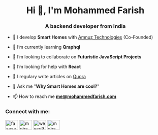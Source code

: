 <h1 align="center">Hi 👋, I'm Mohammed Farish</h1>
<h3 align="center">A backend developer from India</h3>

- 🔭 I develop **Smart Homes** with [Amnuz Technologies](https://www.amnuz.com) (Co-Founded)

- 🌱 I’m currently learning **Qraphql**

- 👯 I’m looking to collaborate on **Futuristic JavaScript Projects**

- 🤝 I’m looking for help with **React**

- 📝 I regulary write articles on [Quora](https://www.quora.com)

- 💬 Ask me "**Why Smart Homes are cool?**"

- 📫 How to reach me **me@mohammedfarish.com**

<p align="left">
<h3 align="left">Connect with me:</h3>

<a href="https://twitter.com/faaaaaarish" target="blank"><img align="center" src="https://cdn.jsdelivr.net/npm/simple-icons@3.0.1/icons/twitter.svg" alt="faaaaaarish" height="30" width="40" /></a> 
<a href="https://linkedin.com/in/mohammed_farish" target="blank"><img align="center" src="https://cdn.jsdelivr.net/npm/simple-icons@3.0.1/icons/linkedin.svg" alt="mohammed_farish" height="30" width="40" /></a>
<a href="https://fb.com/weezy978" target="blank"><img align="center" src="https://cdn.jsdelivr.net/npm/simple-icons@3.0.1/icons/facebook.svg" alt="weezy978" height="30" width="40" /></a>
<a href="https://instagram.com/mohammed_farish" target="blank"><img align="center" src="https://cdn.jsdelivr.net/npm/simple-icons@3.0.1/icons/instagram.svg" alt="mohammed_farish" height="30" width="40" /></a>
</p>
